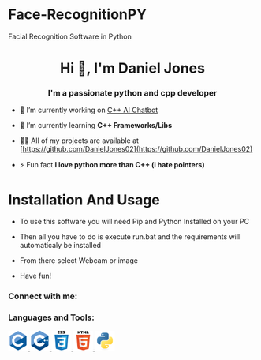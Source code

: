 # Face-RecognitionPY
Facial Recognition Software in Python

<h1 align="center">Hi 👋, I'm Daniel Jones</h1>
<h3 align="center">I'm a passionate python and cpp developer</h3>

- 🔭 I’m currently working on [C++ AI Chatbot](https://github.com/DanielJones02/cpp-ai-chatbot)

- 🌱 I’m currently learning **C++ Frameworks/Libs**

- 👨‍💻 All of my projects are available at [https://github.com/DanielJones02](https://github.com/DanielJones02)

- ⚡ Fun fact **I love python more than C++ (i hate pointers)**

# Installation And Usage

 - To use this software you will need Pip and Python Installed on your PC
   
 - Then all you have to do is execute run.bat and the requirements will automaticaly be installed
   
 - From there select Webcam or image
   
 - Have fun!


<h3 align="left">Connect with me:</h3>
<p align="left">
</p>

<h3 align="left">Languages and Tools:</h3>
<p align="left"> <a href="https://www.cprogramming.com/" target="_blank" rel="noreferrer"> <img src="https://raw.githubusercontent.com/devicons/devicon/master/icons/c/c-original.svg" alt="c" width="40" height="40"/> </a> <a href="https://www.w3schools.com/cpp/" target="_blank" rel="noreferrer"> <img src="https://raw.githubusercontent.com/devicons/devicon/master/icons/cplusplus/cplusplus-original.svg" alt="cplusplus" width="40" height="40"/> </a> <a href="https://www.w3schools.com/css/" target="_blank" rel="noreferrer"> <img src="https://raw.githubusercontent.com/devicons/devicon/master/icons/css3/css3-original-wordmark.svg" alt="css3" width="40" height="40"/> </a> <a href="https://www.w3.org/html/" target="_blank" rel="noreferrer"> <img src="https://raw.githubusercontent.com/devicons/devicon/master/icons/html5/html5-original-wordmark.svg" alt="html5" width="40" height="40"/> </a> <a href="https://www.python.org" target="_blank" rel="noreferrer"> <img src="https://raw.githubusercontent.com/devicons/devicon/master/icons/python/python-original.svg" alt="python" width="40" height="40"/> </a> </p>


